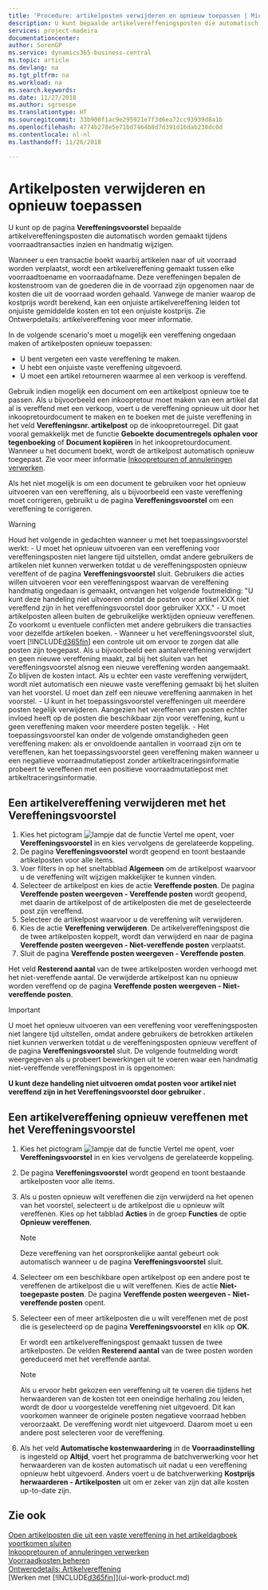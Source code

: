 ```yaml
---
title: 'Procedure: artikelposten verwijderen en opnieuw toepassen | Microsoft Docs'
description: U kunt bepaalde artikelvereffeningsposten die automatisch worden gemaakt tijdens voorraadtransacties inzien en handmatig wijzigen.
services: project-madeira
documentationcenter: 
author: SorenGP
ms.service: dynamics365-business-central
ms.topic: article
ms.devlang: na
ms.tgt_pltfrm: na
ms.workload: na
ms.search.keywords: 
ms.date: 11/27/2018
ms.author: sgroespe
ms.translationtype: HT
ms.sourcegitcommit: 33b900f1ac9e295921e7f3d6ea72cc93939d8a1b
ms.openlocfilehash: 4774b278e5e71bd7464b8d7d391d16dab238dc0d
ms.contentlocale: nl-nl
ms.lasthandoff: 11/26/2018

---
```

# <a name="remove-and-reapply-item-ledger-entries"></a>Artikelposten verwijderen en opnieuw toepassen
U kunt op de pagina **Vereffeningsvoorstel** bepaalde artikelvereffeningsposten die automatisch worden gemaakt tijdens voorraadtransacties inzien en handmatig wijzigen.  

Wanneer u een transactie boekt waarbij artikelen naar of uit voorraad worden verplaatst, wordt een artikelvereffening gemaakt tussen elke voorraadtoename en voorraadafname. Deze vereffeningen bepalen de kostenstroom van de goederen die in de voorraad zijn opgenomen naar de kosten die uit de voorraad worden gehaald. Vanwege de manier waarop de kostprijs wordt berekend, kan een onjuiste artikelvereffening leiden tot onjuiste gemiddelde kosten en tot een onjuiste kostprijs. Zie Ontwerpdetails: artikelvereffening voor meer informatie.

In de volgende scenario's moet u mogelijk een vereffening ongedaan maken of artikelposten opnieuw toepassen:

- U bent vergeten een vaste vereffening te maken.
- U hebt een onjuiste vaste vereffening uitgevoerd.
- U moet een artikel retourneren waarmee al een verkoop is vereffend.

Gebruik indien mogelijk een document om een artikelpost opnieuw toe te passen. Als u bijvoorbeeld een inkoopretour moet maken van een artikel dat al is vereffend met een verkoop, voert u de vereffening opnieuw uit door het inkoopretourdocument te maken en te boeken met de juiste vereffening in het veld **Vereffeningsnr. artikelpost** op de inkoopretourregel. Dit gaat vooral gemakkelijk met de functie **Geboekte documentregels ophalen voor tegenboeking** of **Document kopiëren** in het inkoopretourdocument. Wanneer u het document boekt, wordt de artikelpost automatisch opnieuw toegepast. Zie voor meer informatie [Inkoopretouren of annuleringen verwerken](purchasing-how-process-purchase-returns-cancellations.md).

Als het niet mogelijk is om een document te gebruiken voor het opnieuw uitvoeren van een vereffening, als u bijvoorbeeld een vaste vereffening moet corrigeren, gebruikt u de pagina **Vereffeningsvoorstel** om een vereffening te corrigeren.

> [!Warning]  
> Houd het volgende in gedachten wanneer u met het toepassingsvoorstel werkt:
    - U moet het opnieuw uitvoeren van een vereffening voor vereffeningsposten niet langere tijd uitstellen, omdat andere gebruikers de artikelen niet kunnen verwerken totdat u de vereffeningsposten opnieuw vereffent of de pagina **Vereffeningsvoorstel** sluit. Gebruikers die acties willen uitvoeren voor een vereffeningspost waarvan de vereffening handmatig ongedaan is gemaakt, ontvangen het volgende foutmelding: "U kunt deze handeling niet uitvoeren omdat de posten voor artikel XXX niet vereffend zijn in het vereffeningsvoorstel door gebruiker XXX."
    - U moet artikelposten alleen buiten de gebruikelijke werktijden opnieuw vereffenen. Zo voorkomt u eventuele conflicten met andere gebruikers die transacties voor dezelfde artikelen boeken.
    - Wanneer u het vereffeningsvoorstel sluit, voert [!INCLUDE[d365fin](includes/d365fin_md.md)] een controle uit om ervoor te zorgen dat alle posten zijn toegepast. Als u bijvoorbeeld een aantalvereffening verwijdert en geen nieuwe vereffening maakt, zal bij het sluiten van het vereffeningsvoorstel alsnog een nieuwe vereffening worden aangemaakt. Zo blijven de kosten intact. Als u echter een vaste vereffening verwijdert, wordt niet automatisch een nieuwe vaste vereffening gemaakt bij het sluiten van het voorstel. U moet dan zelf een nieuwe vereffening aanmaken in het voorstel.
    - U kunt in het toepassingsvoorstel vereffeningen uit meerdere posten tegelijk verwijderen. Aangezien het vereffenen van posten echter invloed heeft op de posten die beschikbaar zijn voor vereffening, kunt u geen vereffening maken voor meerdere posten tegelijk.
    - Het toepassingsvoorstel kan onder de volgende omstandigheden geen vereffening maken: als er onvoldoende aantallen in voorraad zijn om te vereffenen, kan het toepassingsvoorstel geen vereffening maken wanneer u een negatieve voorraadmutatiepost zonder artikeltraceringsinformatie probeert te vereffenen met een positieve voorraadmutatiepost met artikeltraceringsinformatie.

## <a name="to-remove-an-item-application-by-using-the-application-worksheet"></a>Een artikelvereffening verwijderen met het Vereffeningsvoorstel  
1.  Kies het pictogram ![lampje dat de functie Vertel me opent](media/ui-search/search_small.png "Vertel me wat u wilt doen"), voer **Vereffeningsvoorstel** in en kies vervolgens de gerelateerde koppeling.  
2.  De pagina **Vereffeningsvoorstel** wordt geopend en toont bestaande artikelposten voor alle items.  
3.  Voer filters in op het sneltabblad **Algemeen** om de artikelpost waarvoor u de vereffening wilt wijzigen makkelijker te kunnen vinden.  
4.  Selecteer de artikelpost en kies de actie **Vereffende posten**. De pagina **Vereffende posten weergeven - Vereffende posten** wordt geopend, met daarin de artikelpost of de artikelposten die met de geselecteerde post zijn vereffend.  
5.  Selecteer de artikelpost waarvoor u de vereffening wilt verwijderen.  
6.  Kies de actie **Vereffening verwijderen**. De artikelvereffeningspost die de twee artikelposten koppelt, wordt dan verwijderd en naar de pagina **Vereffende posten weergeven - Niet-vereffende posten** verplaatst.  
7.  Sluit de pagina **Vereffende posten weergeven - Vereffende posten**.  

 Het veld **Resterend aantal** van de twee artikelposten worden verhoogd met het niet-vereffende aantal. De verwijderde artikelpost kan nu opnieuw worden vereffend op de pagina **Vereffende posten weergeven - Niet-vereffende posten**.  

> [!IMPORTANT]  
>  U moet het opnieuw uitvoeren van een vereffening voor vereffeningsposten niet langere tijd uitstellen, omdat andere gebruikers de betrokken artikelen niet kunnen verwerken totdat u de vereffeningsposten opnieuw vereffent of de pagina **Vereffeningsvoorstel** sluit. De volgende foutmelding wordt weergegeven als u probeert bewerkingen uit te voeren waar een handmatig niet-vereffende vereffeningspost in is opgenomen:  
>   
>  **U kunt deze handeling niet uitvoeren omdat posten voor artikel <item> niet vereffend zijn in het Vereffeningsvoorstel door gebruiker <user>.**  

## <a name="to-reapply-an-item-application-by-using-the-application-worksheet"></a>Een artikelvereffening opnieuw vereffenen met het Vereffeningsvoorstel  
1.  Kies het pictogram ![lampje dat de functie Vertel me opent](media/ui-search/search_small.png "Vertel me wat u wilt doen"), voer **Vereffeningsvoorstel** in en kies vervolgens de gerelateerde koppeling.  
2.  De pagina **Vereffeningsvoorstel** wordt geopend en toont bestaande artikelposten voor alle items.  
3.  Als u posten opnieuw wilt vereffenen die zijn verwijderd na het openen van het voorstel, selecteert u de artikelpost die u opnieuw wilt vereffenen. Kies op het tabblad **Acties** in de groep **Functies** de optie **Opnieuw vereffenen**.  

    > [!NOTE]  
    >  Deze vereffening van het oorspronkelijke aantal gebeurt ook automatisch wanneer u de pagina **Vereffeningsvoorstel** sluit.  
4.  Selecteer om een beschikbare open artikelpost op een andere post te vereffenen de artikelpost die u wilt vereffenen. Kies de actie **Niet-toegepaste posten**. De pagina **Vereffende posten weergeven - Niet-vereffende posten** opent.  
5.  Selecteer een of meer artikelposten die u wilt vereffenen met de post die is geselecteerd op de pagina **Vereffeningsvoorstel** en klik op **OK**.  

     Er wordt een artikelvereffeningspost gemaakt tussen de twee artikelposten. De velden **Resterend aantal** van de twee posten worden gereduceerd met het vereffende aantal.  

    > [!NOTE]  
    >  Als u ervoor hebt gekozen een vereffening uit te voeren die tijdens het herwaarderen van de kosten tot een oneindige herhaling zou leiden, wordt de door u voorgestelde vereffening niet uitgevoerd. Dit kan voorkomen wanneer de originele posten negatieve voorraad hebben veroorzaakt. De vereffening wordt niet uitgevoerd. Daarom moet u een andere post selecteren voor de vereffening.  
6.  Als het veld **Automatische kostenwaardering** in de **Voorraadinstelling** is ingesteld op **Altijd**, voert het programma de batchverwerking voor het herwaarderen van de kosten automatisch uit nadat u een vereffening opnieuw hebt uitgevoerd. Anders voert u de batchverwerking **Kostprijs herwaarderen - Artikelposten** uit om er zeker van zijn dat alle kosten up-to-date zijn.  

## <a name="see-also"></a>Zie ook  
[Open artikelposten die uit een vaste vereffening in het artikeldagboek voortkomen sluiten](finance-how-to-close-open-item-ledger-entries-resulting-from-fixed-application-in-the-item-journal.md)  
 [Inkoopretouren of annuleringen verwerken](purchasing-how-process-purchase-returns-cancellations.md)  
 [Voorraadkosten beheren](finance-manage-inventory-costs.md)   
 [Ontwerpdetails: Artikelvereffening](design-details-item-application.md)  
 [Werken met [!INCLUDE[d365fin](includes/d365fin_md.md)]](ui-work-product.md)

